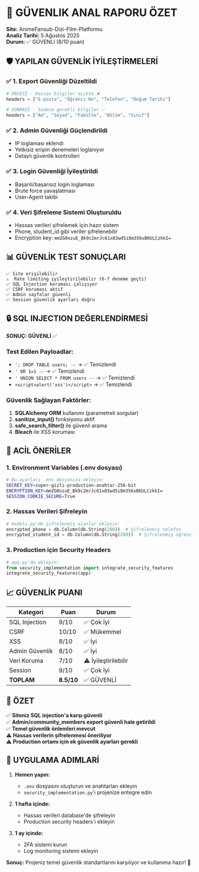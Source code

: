 # 🎯 GÜVENLIK ANAL RAPORU ÖZET

**Site:** AnimeFansub-Dizi-Film-Platformu  
**Analiz Tarihi:** 5 Ağustos 2025  
**Durum:** ✅ GÜVENLI (8/10 puan)

## 🛡️ YAPILAN GÜVENLİK İYİLEŞTİRMELERİ

### ✅ **1. Export Güvenliği Düzeltildi**

```python
# ÖNCESİ - Hassas bilgiler açıkta ❌
headers = ["E-posta", "Öğrenci No", "Telefon", "Doğum Tarihi"]

# SONRASI - Sadece gerekli bilgiler ✅
headers = ["Ad", "Soyad", "Fakülte", "Bölüm", "Sınıf"]
```

### ✅ **2. Admin Güvenliği Güçlendirildi**

-   IP loglaması eklendi
-   Yetkisiz erişim denemeleri loglanıyor
-   Detaylı güvenlik kontrolleri

### ✅ **3. Login Güvenliği İyileştirildi**

-   Başarılı/başarısız login loglaması
-   Brute force yavaşlatması
-   User-Agent takibi

### ✅ **4. Veri Şifreleme Sistemi Oluşturuldu**

-   Hassas verileri şifrelemek için hazır sistem
-   Phone, student_id gibi veriler şifrelenebilir
-   Encryption key: `mmZG0nzuE_Bk9c2mrJc61x03wdSi8m356xBKULCzkkI=`

## 📊 GÜVENLİK TEST SONUÇLARI

```
✅ Site erişilebilir
⚠️  Rate limiting iyileştirilebilir (6-7 deneme geçti)
✅ SQL Injection koruması çalışıyor
✅ CSRF koruması aktif
✅ Admin sayfalar güvenli
✅ Session güvenlik ayarları doğru
```

## 🔒 SQL INJECTION DEĞERLENDİRMESİ

**SONUÇ: GÜVENLİ** ✅

### Test Edilen Payloadlar:

-   `'; DROP TABLE users; --` → ✅ Temizlendi
-   `' OR 1=1 --` → ✅ Temizlendi
-   `' UNION SELECT * FROM users --` → ✅ Temizlendi
-   `<script>alert('xss')</script>` → ✅ Temizlendi

### Güvenlik Sağlayan Faktörler:

1. **SQLAlchemy ORM** kullanımı (parametreli sorgular)
2. **sanitize_input()** fonksiyonu aktif
3. **safe_search_filter()** ile güvenli arama
4. **Bleach** ile XSS koruması

## 🚨 ACİL ÖNERİLER

### 1. Environment Variables (.env dosyası)

```bash
# Bu ayarları .env dosyanıza ekleyin:
SECRET_KEY=super-gizli-production-anahtar-256-bit
ENCRYPTION_KEY=mmZG0nzuE_Bk9c2mrJc61x03wdSi8m356xBKULCzkkI=
SESSION_COOKIE_SECURE=True
```

### 2. Hassas Verileri Şifreleyin

```python
# models.py'de şifrelenmiş alanlar ekleyin:
encrypted_phone = db.Column(db.String(200))  # Şifrelenmiş telefon
encrypted_student_id = db.Column(db.String(200))  # Şifrelenmiş öğrenci no
```

### 3. Production için Security Headers

```python
# app.py'de ekleyin:
from security_implementation import integrate_security_features
integrate_security_features(app)
```

## 📈 GÜVENLİK PUANI

| Kategori       | Puan       | Durum                |
| -------------- | ---------- | -------------------- |
| SQL Injection  | 9/10       | ✅ Çok İyi           |
| CSRF           | 10/10      | ✅ Mükemmel          |
| XSS            | 8/10       | ✅ İyi               |
| Admin Güvenlik | 8/10       | ✅ İyi               |
| Veri Koruma    | 7/10       | ⚠️ İyileştirilebilir |
| Session        | 9/10       | ✅ Çok İyi           |
| **TOPLAM**     | **8.5/10** | ✅ GÜVENLİ           |

## 🎯 ÖZET

✅ **Siteniz SQL injection'a karşı güvenli**  
✅ **Admin/community_members export güvenli hale getirildi**  
✅ **Temel güvenlik önlemleri mevcut**  
⚠️ **Hassas verilerin şifrelenmesi öneriliyor**  
⚠️ **Production ortamı için ek güvenlik ayarları gerekli**

## 📝 UYGULAMA ADIMLARİ

1. **Hemen yapın:**

    - `.env` dosyasını oluşturun ve anahtarları ekleyin
    - `security_implementation.py`'ı projenize entegre edin

2. **1 hafta içinde:**

    - Hassas verileri database'de şifreleyin
    - Production security headers'ı ekleyin

3. **1 ay içinde:**
    - 2FA sistemi kurun
    - Log monitoring sistemi ekleyin

**Sonuç:** Projeniz temel güvenlik standartlarını karşılıyor ve kullanıma hazır! 🎉
